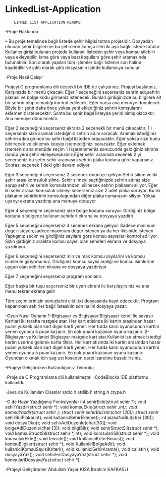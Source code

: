 # LinkedList-Application


		LINKED LIST APPLICATION README

   -Proje Hakkında

– Bu proje temelinde bağlı listede şehir bilgisi tutma projesidir. Dosyadan okunan şehir bilgileri ve bu şehirlerin komşu illeri iki ayrı bağlı listede tutulur. Kullanıcı girişi bulunan projede kullanıcı listeden şehir veya komşu silebilir veya ekleyebilir, isme göre veya bazı koşullara göre şehir aramasında bulunabilir. Son olarak yapılan tüm işlemler bağlı listenin son haline kaydedilir ve çıktı olarak çıktı dosyasının içinde kullanıcıya sunulur.

   -Proje Nasıl Çalışır

Projeyi C programlama dili destekli bir IDE de çalıştırınız.
Projeyi başlatınız.
Karşınızda bir menü çıkacak:
Eğer 1 seçeneğini seçerseniz sehrin adı,sehrin plakasi ve bolge kodu girmeniz istenecek. Bunları girdiğinizde bu bilgilere ait bir şehrin olup olmadığı kontrol edilecek. Eğer varsa ana menüye donulecek. Böyle bir şehir daha önce yoksa yeni eklediğiniz şehrin komşularını eklemeniz istenecektir.
Sonta bu şehir bağıl listeyde yerini almış olacaktır. Ana menüye dönülecektir.

Eğer 2 seçeneğini seçerseniz ekrana 2 seçenekli bir menü çıkacaktır. 1'i seçerseniz size aramak istediğiniz sehrin adını soracak. Aramak istedğiniz sehrin adını girince bu şehri bağıl listeden arayacaktır. Eğer yoksa size bunu bildirecek ve eklemek isteyip istemediğinizi soracaktır.
Eğer eklemek isterseniz ana menüde seçim 1 i işaretlemeniz sonucunda geldiğiniz ekrana donüp yeni şehir ekleyececksiniz.Eğer sehir aramada secenek 2 yi secerseniz bu sefer sehir aramasını sehrin plaka koduna göre yaparsınız. Sonrası seçenek 1 deki gibi devam ediyor.

Eğer 3 seçeneğini seçerseniz 2 secenek önünüze geliyor.Sehir silme ve iki şehir arası komsuluk silme. Sehir silmeyi seçtiğinizde sehrin adınız size sorup sehri ve sehrin komsularından ,silinecek sehrin plakasını siliyor. Eğer iki sehir arasaı komsuluk silmeyi secerseniz size 2 adet plaka soruyor. Bu iki plakanın sehirlerinin komsulugundan diğer plaka numarasını siliyor. Yoksa uyarıyı ekrana yazdırıp ana menuye donuyor

Eğer 4 seçeneğini seçerseniz size bolge kodunu soruyor. Girdiğiniz bölge koduna o bölgede bulunan sehirleri ekrana ve dosyaya yazdirir.

Eğer 5 seçeneğini seçerseniz 3 secenek ekrana geliyor. Sadece minimum deger isteyen,sadece maximum deger isteyen ya da her ikisinide isteyen. Yaptıgınız secim ve girdiğiniz sayılara göre komsu sayısıları kontrol ediliyor . Sizin girdiğiniz aralıkta komsu sayısı olan sehirleri ekrana ve dosyaya yazdiriyor.

Eğer 6 seçeneğini seçerseniz min ve max komsu sayilarini ve komsu isimlerini giriyorsunuz. Girdiğiniz komsu sayisi araliği ve komsu isimlerine uygun olan sehirleri ekrana ve dosyaya yazdiriyor

Eğer 7 seçeneğini seçerseniz program sonlanir.

Eğer başka bir tuşu seçerseniz bir uyarı ekrani ile karşilaşirsiniz ve ana menu tekrar ekrana gelir

Tüm seçimlerinizin sonuçlarini cikti.txt dosyasında kayıt edecektir.
Program kapanırken sehirler bağıl listesinin son halini dosyaya yazar.

   -Oyun Nasıl Oynanır
1-Bilgisayar vs Bilgisayar
Bilgisayar kendi ile savasir. Kartlari iki tarafta rastgele atar. Her kart atisinda iki kartin arasindan hasar puani yuksek olan kart diger karti yener.
Her turda karsi oyunucunun kartini yenen oyuncu 5 puan kazanir. En cok puani kazanan oyunu kazanir.
2-Bilgisayar vs Kullanici
Bilgisayar rastgele kart atar.Kullanici ise atmak istedigi kartin uzerine gelerek karta tiklar. Her kart atisinda iki kartin arasindan hasar puani yuksek olan kart diger karti yener.
Her turda karsi oyunucunun kartini yenen oyuncu 5 puan kazanir. En cok puani kazanan oyunu kazanir.
Oyundan cikmak icin sag ust koseden carpi isaretine basabilirsiniz.
  


   -Projeyi Geliştirirken Kullandığımız Teknoloji

-Proje de C Programlama dili kullanılmıştır.
-CodeBlocks IDE platformu kullanıldı.

-Java da Kullanılan Classlar
 stdio.h
 stdlib.h
 string.h
 ctype.h

-C de Hazır Yazdığımız Fonksiyonlar
 int sehirEkle(struct sehir *);
 void sehirYazdir(struct sehir *);
 void komsuEkle(struct sehir *,int);
 void komsuYazdir(struct sehir *);
 struct sehir* sehirBulIsim(char [30]);
 struct sehir* sehirBulPlaka(int);
 void kullaniciSehirEkleme();
 int plakaNoBul(char [30]);
 void dosyaOku();
 void sehirAdiDuzenle(char[30]);
 void bolgeAdiDuzenle(char [3]);
 void bilgiSil();
 void sehirStructSil(struct sehir *);
 void komsuStructSil(struct sehir *,int);
 void komsulariSil(struct sehir *);
 void komsulukEkle();
 void temizle();
 void kullaniciKriterBonus();
 void komsuBilgileri(struct sehir *);
 void KullaniciBolgeAdi();
 void kullaniciKomsuSayisiKriteri();
 void kullaniciSehirArama();
 void calistir();
 void dosyayaYaz();
 void sehirleriDosyayaYaz(struct sehir *);
 void komsulariDosyayaYaz(struct sehir *);


   -Projeyi Geliştirenler
Abdullah Yaşar KISA
İbrahim KAFKASLI
